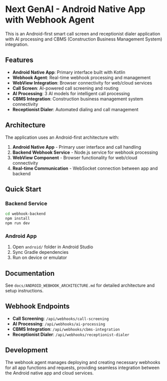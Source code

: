 # Next GenAI - Android Native App with Webhook Agent

This is an Android-first smart call screen and receptionist dialer application with AI processing and CBMS (Construction Business Management System) integration.

## Features

- **Android Native App**: Primary interface built with Kotlin
- **Webhook Agent**: Real-time webhook processing and management
- **WebView Integration**: Browser connectivity for web/cloud services
- **Call Screen**: AI-powered call screening and routing
- **AI Processing**: 3 AI models for intelligent call processing
- **CBMS Integration**: Construction business management system connectivity
- **Receptionist Dialer**: Automated dialing and call management

## Architecture

The application uses an Android-first architecture with:

1. **Android Native App** - Primary user interface and call handling
2. **Backend Webhook Service** - Node.js service for webhook processing
3. **WebView Component** - Browser functionality for web/cloud connectivity
4. **Real-time Communication** - WebSocket connection between app and backend

## Quick Start

### Backend Service
```bash
cd webhook-backend
npm install
npm run dev
```

### Android App
1. Open `android/` folder in Android Studio
2. Sync Gradle dependencies
3. Run on device or emulator

## Documentation

See `docs/ANDROID_WEBHOOK_ARCHITECTURE.md` for detailed architecture and setup instructions.

## Webhook Endpoints

- **Call Screening**: `/api/webhooks/call-screening`
- **AI Processing**: `/api/webhooks/ai-processing`
- **CBMS Integration**: `/api/webhooks/cbms-integration`
- **Receptionist Dialer**: `/api/webhooks/receptionist-dialer`

## Development

The webhook agent manages deploying and creating necessary webhooks for all app functions and requests, providing seamless integration between the Android native app and cloud services.
